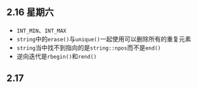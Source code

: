 ## 2.16 星期六

- `INT_MIN`、`INT_MAX`
- `string`中的`erase()`与`unique()`一起使用可以删除所有的重复元素
- `string`当中找不到指向的是`string::npos`而不是`end()`
- 逆向迭代是`rbegin()`和`rend()`

## 2.17